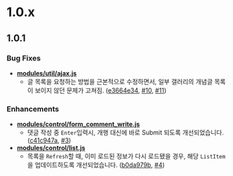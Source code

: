 1.0.x
==========

## 1.0.1

### Bug Fixes
- **[modules/util/ajax.js](https://github.com/lesomnus/chrome.dcsm/blob/master/src/modules/util/ajax.js)**
  - 글 목록을 요청하는 방법을 근본적으로 수정하면서, 일부 갤러리의 개념글 목록이 보이지 않던 문제가 고쳐짐.
    ([e3664e34](e3664e342e81eb2c6493dd52e89dd1659176612a),
     [#10](https://github.com/lesomnus/chrome.dcsm/issues/10),
     [#11](https://github.com/lesomnus/chrome.dcsm/pull/11))

### Enhancements
- **[modules/control/form_comment_write.js](https://github.com/lesomnus/chrome.dcsm/blob/master/src/modules/control/form_comment_write.js)**
  - 댓글 작성 중 `Enter`입력시, 개행 대신에 바로 Submit 되도록 개선되었습니다.
    ([c41c947a](c41c947a2770ca5fd1e03c302bcd3447bae5907c),
     [#3](https://github.com/lesomnus/chrome.dcsm/issues/3))
- **[modules/control/list.js](https://github.com/lesomnus/chrome.dcsm/blob/master/src/modules/control/list.js)**
  - 목록을 `Refresh`할 때, 이미 로드된 정보가 다시 로드됐을 경우, 해당 `ListItem`을 업데이트하도록 개선되었습니다. 
    ([b0da979b](b0da979bde65aa85fc5a0a09d39c0c6a14c7cb3f),
     [#4](https://github.com/lesomnus/chrome.dcsm/issues/14))